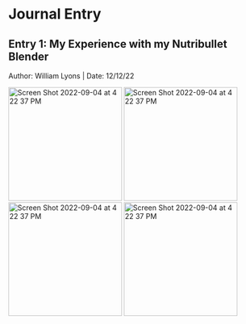 # Journal Entry

## Entry 1: My Experience with my Nutribullet Blender
Author: William Lyons
|
Date: 12/12/22






<p float="left">
<img width="225" alt="Screen Shot 2022-09-04 at 4 22 37 PM" src="https://user-images.githubusercontent.com/92234942/207214673-6915ab84-ca0a-4d47-98a5-aafd96843fbe.JPG">
<img width="225" alt="Screen Shot 2022-09-04 at 4 22 37 PM" src="https://user-images.githubusercontent.com/92234942/207214731-ae5847ec-efcb-45a8-8362-63c676b4ebfe.JPG">
<img width="225" alt="Screen Shot 2022-09-04 at 4 22 37 PM" src="https://user-images.githubusercontent.com/92234942/207214766-ba1db04e-9753-4b01-9f1a-8c45f9e06e59.JPG">
<img width="225" alt="Screen Shot 2022-09-04 at 4 22 37 PM" src="https://user-images.githubusercontent.com/92234942/207214504-6bc17888-ff50-48a1-a2eb-70abe21c3bfd.JPG">
</p>
